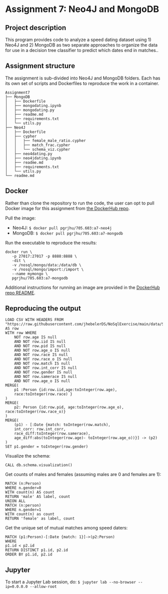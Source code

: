 # Assignment 7: Neo4J and MongoDB

## Project description

This program provides code to analyze a speed dating dataset using 1) Neo4J and 2) MongoDB as two separate approaches to organize the data for use in a decision tree classifier to predict which dates end in matches..

## Assignment structure

The assignment is sub-divided into Neo4J and MongoDB folders. Each has its own set of scripts and Dockerfiles to reproduce the work in a container.
```
Assignment7
├── MongoDB
│   ├── Dockerfile
│   ├── mongodating.ipynb
│   ├── mongodating.py
│   ├── readme.md
│   ├── requirements.txt
│   └── utils.py
├── Neo4J
│   ├── Dockerfile
│   ├── cypher
│   │   ├── female_male_ratio.cypher
│   │   ├── match_frac.cypher
│   │   └── schema_viz.cypher
│   ├── neo4dating.py
│   ├── neo4jdating.ipynb
│   ├── readme.md
│   ├── requirements.txt
│   └── utils.py
└── readme.md
```

## Docker

Rather than clone the repository to run the code, the user can opt to pull Docker image for this assignment from [the DockerHub repo](https://hub.docker.com/repository/docker/pgrjhu/705.603/general).

Pull the image: 
* Neo4J: `$ docker pull pgrjhu/705.603:a7-neo4j`
* MongoDB: `$ docker pull pgrjhu/705.603:a7-mongodb`

Run the executable to reproduce the results: 
```
docker run \
   -p 27017:27017 -p 8888:8888 \
   -dit \
   -v /nosql/mongo/data:/data/db \
   -v /nosql/mongo/import:/import \
   --name mymongo \
   pgrjhu/705.603:a7-mongodb
```

Additional instructions for running an image are provided in the [DockerHub repo README](https://hub.docker.com/repository/docker/pgrjhu/705.603/general).


## Reproducing the output


```
LOAD CSV WITH HEADERS FROM "https://raw.githubusercontent.com/jhebelerDS/NoSqlExercise/main/data/SpeedDatingData.csv" AS row
WITH row WHERE
    NOT row.age IS null
    AND NOT row.iid IS null
    AND NOT row.pid IS null
    AND NOT row.age_o IS null
    AND NOT row.race IS null
    AND NOT row.race_o IS null
    AND NOT row.match IS null
    AND NOT row.int_corr IS null
    AND NOT row.gender IS null
    AND NOT row.samerace IS null
    AND NOT row.age_o IS null
MERGE(
    p1 :Person {id:row.iid,age:toInteger(row.age),
    race:toInteger(row.race) }
)
MERGE(
    p2: Person {id:row.pid, age:toInteger(row.age_o), race:toInteger(row.race_o)}
)
MERGE(
    (p1) - [:Date {match: toInteger(row.match),
    int_corr: row.int_corr,
    race_diff:toInteger(row.samerace),
    age_diff:abs(toInteger(row.age)- toInteger(row.age_o))}] -> (p2)
)
SET p1.gender = toInteger(row.gender)
```


Visualize the schema:
```
CALL db.schema.visualization()
```

Get counts of males and females (assuming males are 0 and females are 1):
```
MATCH (n:Person)
WHERE n.gender=0
WITH count(n) AS count
RETURN 'male' AS label, count
UNION ALL
MATCH (n:person)
WHERE n.gender=1
WITH count(n) as count
RETURN 'female' as label, count
```

Get the unique set of mutual matches among speed daters:
```
MATCH (p1:Person)-[:Date {match: 1}]->(p2:Person)
WHERE
p1.id < p2.id
RETURN DISTINCT p1.id, p2.id
ORDER BY p1.id, p2.id
```

## Jupyter

To start a Jupyter Lab session, do:
`$ jupyter lab --no-browser --ip=0.0.0.0 --allow-root`
